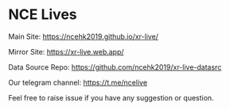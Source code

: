 # NCE Lives

Main Site: https://ncehk2019.github.io/xr-live/

Mirror Site: https://xr-live.web.app/

Data Source Repo: https://github.com/ncehk2019/xr-live-datasrc

Our telegram channel: https://t.me/ncelive

Feel free to raise issue if you have any suggestion or question. 
